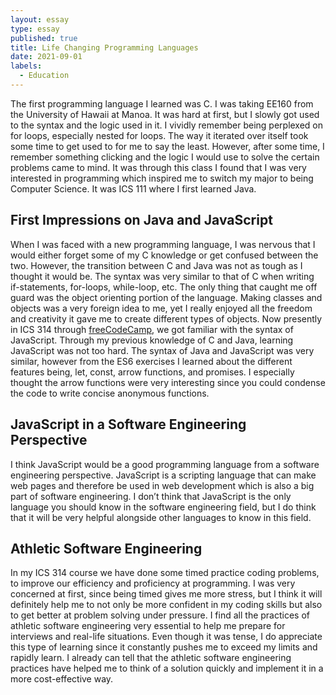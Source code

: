 ```yaml
---
layout: essay
type: essay
published: true
title: Life Changing Programming Languages
date: 2021-09-01
labels:
  - Education
---
```


The first programming language I learned was C. I was taking EE160 from the University of Hawaii at Manoa. It was hard at first, but I slowly got used to the syntax and the logic used in it. I vividly remember being perplexed on for loops, especially nested for loops. The way it iterated over itself took some time to get used to for me to say the least. However, after some time, I remember something clicking and the logic I would use to solve the certain problems came to mind. It was through this class I found that I was very interested in programming which inspired me to switch my major to being Computer Science. It was ICS 111 where I first learned Java.

## **First Impressions on Java and JavaScript** 

When I was faced with a new programming language, I was nervous that I would either forget some of my C knowledge or get confused between the two. However, the transition between C and Java was not as tough as I thought it would be. The syntax was very similar to that of C when writing if-statements, for-loops, while-loop, etc. The only thing that caught me off guard was the object orienting portion of the language. Making classes and objects was a very foreign idea to me, yet I really enjoyed all the freedom and creativity it gave me to create different types of objects. Now presently in ICS 314 through [freeCodeCamp](https://www.freecodecamp.org/), we got familiar with the syntax of JavaScript. Through my previous knowledge of C and Java, learning JavaScript was not too hard. The syntax of Java and JavaScript was very similar, however from the ES6 exercises I learned about the different features being, let, const, arrow functions, and promises. I especially thought the arrow functions were very interesting since you could condense the code to write concise anonymous functions.

## **JavaScript in a Software Engineering Perspective** 

I think JavaScript would be a good programming language from a software engineering perspective. JavaScript is a scripting language that can make web pages and therefore be used in web development which is also a big part of software engineering. I don’t think that JavaScript is the only language you should know in the software engineering field, but I do think that it will be very helpful alongside other languages to know in this field.

## **Athletic Software Engineering** 

In my ICS 314 course we have done some timed practice coding problems, to improve our efficiency and proficiency at programming. I was very concerned at first, since being timed gives me more stress, but I think it will definitely help me to not only be more confident in my coding skills but also to get better at problem solving under pressure. I find all the practices of athletic software engineering very essential to help me prepare for interviews and real-life situations. Even though it was tense, I do appreciate this type of learning since it constantly pushes me to exceed my limits and rapidly learn. I already can tell that the athletic software engineering practices have helped me to think of a solution quickly and implement it in a more cost-effective way.


